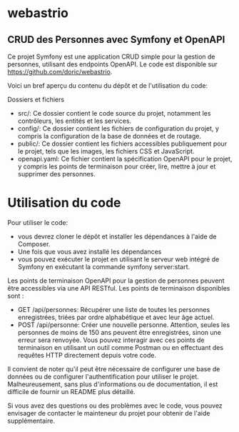 # webastrio
## CRUD des Personnes avec Symfony et OpenAPI
Ce projet Symfony est une application CRUD simple pour la gestion de personnes, utilisant des endpoints OpenAPI. Le code est disponible sur https://github.com/doric/webastrio.

Voici un bref aperçu du contenu du dépôt et de l'utilisation du code:

Dossiers et fichiers
 - src/: Ce dossier contient le code source du projet, notamment les contrôleurs, les entités et les services.
 - config/: Ce dossier contient les fichiers de configuration du projet, y compris la configuration de la base de données et de routage.
 - public/: Ce dossier contient les fichiers accessibles publiquement pour le projet, tels que les images, les fichiers CSS et JavaScript.
 - openapi.yaml: Ce fichier contient la spécification OpenAPI pour le projet, y compris les points de terminaison pour créer, lire, mettre à jour et supprimer des personnes.
# Utilisation du code
Pour utiliser le code:
- vous devrez cloner le dépôt et installer les dépendances à l'aide de Composer. 
- Une fois que vous avez installé les dépendances
- vous pouvez exécuter le projet en utilisant le serveur web intégré de Symfony en exécutant la commande symfony server:start.

Les points de terminaison OpenAPI pour la gestion de personnes peuvent être accessibles via une API RESTful. Les points de terminaison disponibles sont :

- GET /api/personnes: Récupérer une liste de toutes les personnes enregistrées, triées par ordre alphabétique et avec leur âge actuel.
- POST /api/personne: Créer une nouvelle personne. Attention, seules les personnes de moins de 150 ans peuvent être enregistrées, sinon une erreur sera renvoyée.
Vous pouvez interagir avec ces points de terminaison en utilisant un outil comme Postman ou en effectuant des requêtes HTTP directement depuis votre code.

Il convient de noter qu'il peut être nécessaire de configurer une base de données ou de configurer l'authentification pour utiliser le projet. Malheureusement, sans plus d'informations ou de documentation, il est difficile de fournir un README plus détaillé.

Si vous avez des questions ou des problèmes avec le code, vous pouvez envisager de contacter le mainteneur du projet pour obtenir de l'aide supplémentaire.
